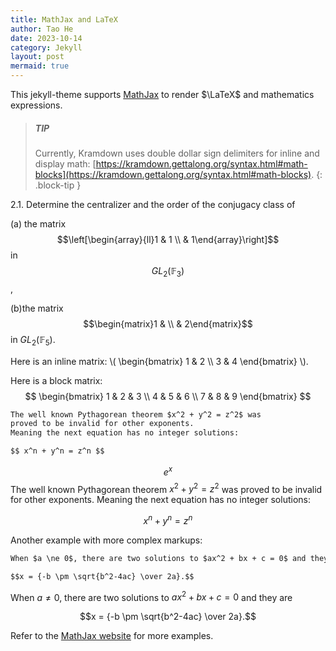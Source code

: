 ```yaml
---
title: MathJax and LaTeX
author: Tao He
date: 2023-10-14
category: Jekyll
layout: post
mermaid: true
---
```


This jekyll-theme supports [MathJax](https://www.mathjax.org/) to render $\LaTeX$
and mathematics expressions.

> ##### TIP
>
> Currently, Kramdown uses double dollar sign delimiters for inline and display math:
> [https://kramdown.gettalong.org/syntax.html#math-blocks](https://kramdown.gettalong.org/syntax.html#math-blocks).
{: .block-tip }

2.1. Determine the centralizer and the order of the conjugacy class of

(a) the matrix 
$$\left[\begin{array}{ll}1 & 1 \\ & 1\end{array}\right]$$ 
in $$G L_{2}\left(\mathbb{F}_{3}\right)$$, 

(b)the matrix $$\begin{matrix}1 & \\ & 2\end{matrix}$$ in $G L_{2}\left(\mathbb{F}_{5}\right)$.

<p>Here is an inline matrix: \( \begin{bmatrix} 1 & 2 \\ 3 & 4 \end{bmatrix} \).</p>

Here is a block matrix:
$$
\begin{bmatrix}
1 & 2 & 3 \\
4 & 5 & 6 \\
7 & 8 & 9
\end{bmatrix}
$$


```markdown
The well known Pythagorean theorem $x^2 + y^2 = z^2$ was
proved to be invalid for other exponents.
Meaning the next equation has no integer solutions:

$$ x^n + y^n = z^n $$
```
$$e^x$$
The well known Pythagorean theorem $x^2 + y^2 = z^2$ was
proved to be invalid for other exponents.
Meaning the next equation has no integer solutions:

$$ x^n + y^n = z^n $$



Another example with more complex markups:

```markdown
When $a \ne 0$, there are two solutions to $ax^2 + bx + c = 0$ and they are

$$x = {-b \pm \sqrt{b^2-4ac} \over 2a}.$$
```

When $a \ne 0$, there are two solutions to $ax^2 + bx + c = 0$ and they are

$$x = {-b \pm \sqrt{b^2-4ac} \over 2a}.$$

Refer to the [MathJax website](https://docs.mathjax.org/en/latest/index.html) for more examples.
